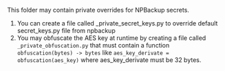 This folder may contain private overrides for NPBackup secrets.

1. You can create a file called _private_secret_keys.py to override default secret_keys.py file from npbackup
2. You may obfuscate the AES key at runtime by creating a file called `_private_obfuscation.py` that must contain
a function `obfuscation(bytes) -> bytes` like `aes_key_derivate = obfuscation(aes_key)` where aes_key_derivate must be 32 bytes.